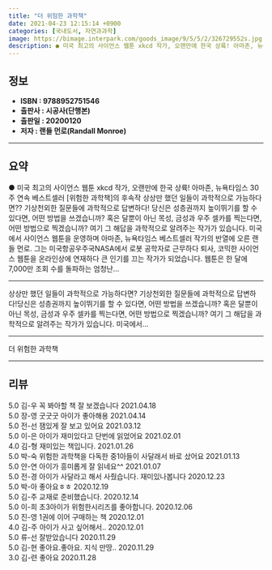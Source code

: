 ```yaml
---
title: "더 위험한 과학책"
date: 2021-04-23 12:15:14 +0900
categories: [국내도서, 자연과과학]
image: https://bimage.interpark.com/goods_image/9/5/5/2/326729552s.jpg
description: ● 미국 최고의 사이언스 웹툰 xkcd 작가, 오랜만에 한국 상륙! 아마존, 뉴욕타임스 30주 연속 베스트셀러 [위험한 과학책]의 후속작 상상만 했던 일들이 과학적으로 가능하다면?? 기상천외한 질문들에 과학적으로 답변하다! 당신은 성층권까지 높이뛰기를 할 수 있다면, 어떤 방법을 쓰겠
---
```


## **정보**

- **ISBN : 9788952751546**
- **출판사 : 시공사(단행본)**
- **출판일 : 20200120**
- **저자 : 랜들 먼로(Randall Monroe)**

------



## **요약**

●  미국 최고의 사이언스 웹툰 xkcd 작가, 오랜만에 한국 상륙! 아마존, 뉴욕타임스 30주 연속 베스트셀러 [위험한 과학책]의 후속작 상상만 했던 일들이 과학적으로 가능하다면?? 기상천외한 질문들에 과학적으로 답변하다! 당신은 성층권까지 높이뛰기를 할 수 있다면, 어떤 방법을 쓰겠습니까? 혹은 달뿐이 아닌 목성, 금성과 우주 셀카를 찍는다면, 어떤 방법으로 찍겠습니까? 여기 그 해답을 과학적으로 알려주는 작가가 있습니다. 미국에서 사이언스 웹툰을 운영하며 아마존, 뉴욕타임스 베스트셀러 작가의 반열에 오른 랜들 먼로. 그는 미국항공우주국NASA에서 로봇 공학자로 근무하다 퇴사, 코믹한 사이언스 웹툰을 온라인상에 연재하다 큰 인기를 끄는 작가가 되었습니다. 웹툰은 한 달에 7,000만 조회 수를 돌파하는 엄청난...

------

상상만 했던 일들이 과학적으로 가능하다면?
기상천외한 질문들에 과학적으로 답변하다!당신은 성층권까지 높이뛰기를 할 수 있다면, 어떤 방법을 쓰겠습니까? 혹은 달뿐이 아닌 목성, 금성과 우주 셀카를 찍는다면, 어떤 방법으로 찍겠습니까? 여기 그 해답을 과학적으로 알려주는 작가가 있습니다. 미국에서... 

------


더 위험한 과학책 

------


## **리뷰** 

5.0 김-우 꼭 봐아할 책 잘 보겠습니다 2021.04.18 <br/>5.0 장-영 굿굿굿 아이가 좋아해용 2021.04.14 <br/>5.0 전-선 잼있게 잘 보고 있어요 2021.03.12 <br/>5.0 이-은 아이가 재미있다고 단번에 읽었어요 2021.02.01 <br/>4.0 김-형 재미있는 책입니다. 2021.01.26 <br/>5.0 박-숙 위험한 과학책을 다독한 중1아들이 사달래서 바로 샀어요 2021.01.13 <br/>5.0 안-연 아이가 흥미롭게 잘 읽네요^^ 2021.01.07 <br/>5.0 전-경 아이가 사달라고 해서 사줬습니다. 재미있나봅니다 2020.12.23 <br/>5.0 박-아 좋아요ㅎㅎ 2020.12.19 <br/>5.0 김-주 교재로 준비했습니다. 2020.12.14 <br/>5.0 이-희 초3아이가 위험한시리즈를 좋아합니다. 2020.12.06 <br/>5.0 진-영 1권에 이어 구매하는 책 2020.12.01 <br/>4.0 김-주 아이가 사고 싶어해서.. 2020.12.01 <br/>5.0 류-선 잘받았습니다  2020.11.29 <br/>5.0 김-현 좋아요.좋아요. 지식 만땅..  2020.11.29 <br/>3.0 김-련 좋아요 2020.11.28 <br/>